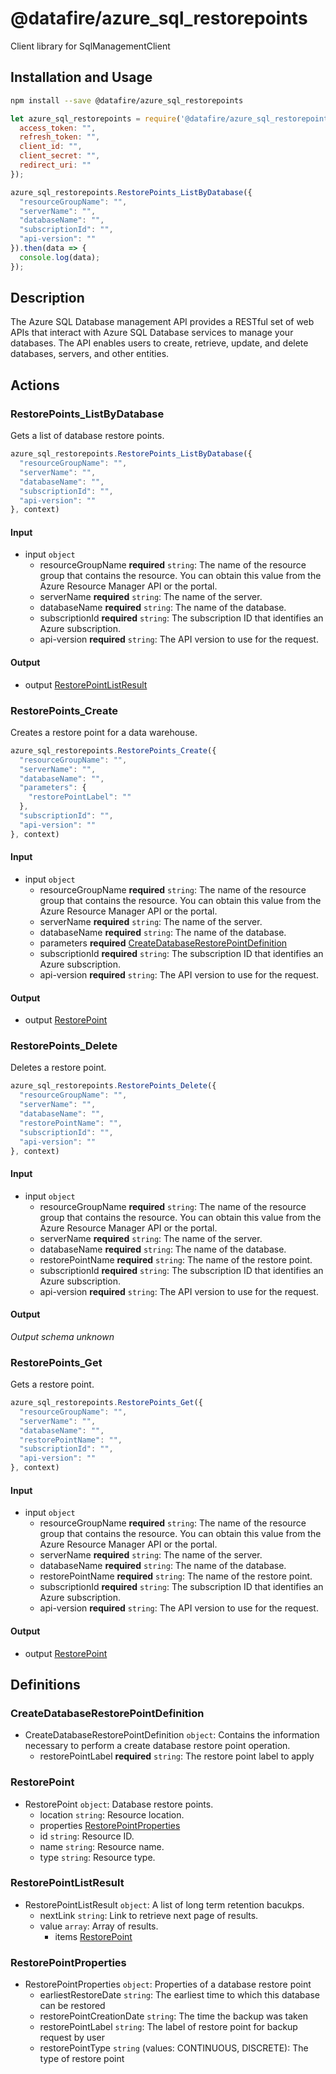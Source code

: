 # @datafire/azure_sql_restorepoints

Client library for SqlManagementClient

## Installation and Usage
```bash
npm install --save @datafire/azure_sql_restorepoints
```
```js
let azure_sql_restorepoints = require('@datafire/azure_sql_restorepoints').create({
  access_token: "",
  refresh_token: "",
  client_id: "",
  client_secret: "",
  redirect_uri: ""
});

azure_sql_restorepoints.RestorePoints_ListByDatabase({
  "resourceGroupName": "",
  "serverName": "",
  "databaseName": "",
  "subscriptionId": "",
  "api-version": ""
}).then(data => {
  console.log(data);
});
```

## Description

The Azure SQL Database management API provides a RESTful set of web APIs that interact with Azure SQL Database services to manage your databases. The API enables users to create, retrieve, update, and delete databases, servers, and other entities.

## Actions

### RestorePoints_ListByDatabase
Gets a list of database restore points.


```js
azure_sql_restorepoints.RestorePoints_ListByDatabase({
  "resourceGroupName": "",
  "serverName": "",
  "databaseName": "",
  "subscriptionId": "",
  "api-version": ""
}, context)
```

#### Input
* input `object`
  * resourceGroupName **required** `string`: The name of the resource group that contains the resource. You can obtain this value from the Azure Resource Manager API or the portal.
  * serverName **required** `string`: The name of the server.
  * databaseName **required** `string`: The name of the database.
  * subscriptionId **required** `string`: The subscription ID that identifies an Azure subscription.
  * api-version **required** `string`: The API version to use for the request.

#### Output
* output [RestorePointListResult](#restorepointlistresult)

### RestorePoints_Create
Creates a restore point for a data warehouse.


```js
azure_sql_restorepoints.RestorePoints_Create({
  "resourceGroupName": "",
  "serverName": "",
  "databaseName": "",
  "parameters": {
    "restorePointLabel": ""
  },
  "subscriptionId": "",
  "api-version": ""
}, context)
```

#### Input
* input `object`
  * resourceGroupName **required** `string`: The name of the resource group that contains the resource. You can obtain this value from the Azure Resource Manager API or the portal.
  * serverName **required** `string`: The name of the server.
  * databaseName **required** `string`: The name of the database.
  * parameters **required** [CreateDatabaseRestorePointDefinition](#createdatabaserestorepointdefinition)
  * subscriptionId **required** `string`: The subscription ID that identifies an Azure subscription.
  * api-version **required** `string`: The API version to use for the request.

#### Output
* output [RestorePoint](#restorepoint)

### RestorePoints_Delete
Deletes a restore point.


```js
azure_sql_restorepoints.RestorePoints_Delete({
  "resourceGroupName": "",
  "serverName": "",
  "databaseName": "",
  "restorePointName": "",
  "subscriptionId": "",
  "api-version": ""
}, context)
```

#### Input
* input `object`
  * resourceGroupName **required** `string`: The name of the resource group that contains the resource. You can obtain this value from the Azure Resource Manager API or the portal.
  * serverName **required** `string`: The name of the server.
  * databaseName **required** `string`: The name of the database.
  * restorePointName **required** `string`: The name of the restore point.
  * subscriptionId **required** `string`: The subscription ID that identifies an Azure subscription.
  * api-version **required** `string`: The API version to use for the request.

#### Output
*Output schema unknown*

### RestorePoints_Get
Gets a restore point.


```js
azure_sql_restorepoints.RestorePoints_Get({
  "resourceGroupName": "",
  "serverName": "",
  "databaseName": "",
  "restorePointName": "",
  "subscriptionId": "",
  "api-version": ""
}, context)
```

#### Input
* input `object`
  * resourceGroupName **required** `string`: The name of the resource group that contains the resource. You can obtain this value from the Azure Resource Manager API or the portal.
  * serverName **required** `string`: The name of the server.
  * databaseName **required** `string`: The name of the database.
  * restorePointName **required** `string`: The name of the restore point.
  * subscriptionId **required** `string`: The subscription ID that identifies an Azure subscription.
  * api-version **required** `string`: The API version to use for the request.

#### Output
* output [RestorePoint](#restorepoint)



## Definitions

### CreateDatabaseRestorePointDefinition
* CreateDatabaseRestorePointDefinition `object`: Contains the information necessary to perform a create database restore point operation.
  * restorePointLabel **required** `string`: The restore point label to apply

### RestorePoint
* RestorePoint `object`: Database restore points.
  * location `string`: Resource location.
  * properties [RestorePointProperties](#restorepointproperties)
  * id `string`: Resource ID.
  * name `string`: Resource name.
  * type `string`: Resource type.

### RestorePointListResult
* RestorePointListResult `object`: A list of long term retention bacukps.
  * nextLink `string`: Link to retrieve next page of results.
  * value `array`: Array of results.
    * items [RestorePoint](#restorepoint)

### RestorePointProperties
* RestorePointProperties `object`: Properties of a database restore point
  * earliestRestoreDate `string`: The earliest time to which this database can be restored
  * restorePointCreationDate `string`: The time the backup was taken
  * restorePointLabel `string`: The label of restore point for backup request by user
  * restorePointType `string` (values: CONTINUOUS, DISCRETE): The type of restore point


